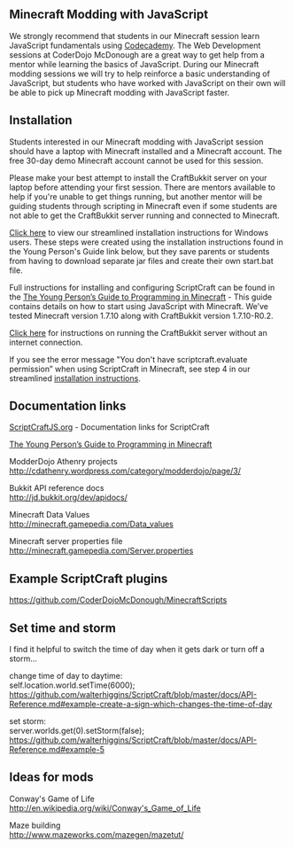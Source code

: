 ## Minecraft Modding with JavaScript
We strongly recommend that students in our Minecraft session learn JavaScript fundamentals using [Codecademy](http://www.codecademy.com/en/tracks/javascript).  The Web Development sessions at CoderDojo McDonough are a great way to get help from a mentor while learning the basics of JavaScript.  During our Minecraft modding sessions we will try to help reinforce a basic understanding of JavaScript, but students who have worked with JavaScript on their own will be able to pick up Minecraft modding with JavaScript faster.

## Installation

Students interested in our Minecraft modding with JavaScript session should have a laptop with Minecraft installed and a Minecraft account.  The free 30-day demo Minecraft account cannot be used for this session.  

Please make your best attempt to install the CraftBukkit server on your laptop before attending your first session.  There are mentors available to help if you're unable to get things running, but another mentor will be guiding students through scripting in Minecraft even if  some students are not able to get the CraftBukkit server running and connected to Minecraft.

[Click here](Minecraft_ScriptCraft_Installation.md) to view our streamlined installation instructions for Windows users.  These steps were created using the installation instructions found in the Young Person's Guide link below, but they save parents or students from having to download separate jar files and create their own start.bat file.

Full instructions for installing and configuring ScriptCraft can be found in the [The Young Person’s Guide to Programming in Minecraft](https://github.com/walterhiggins/ScriptCraft/blob/master/docs/YoungPersonsGuideToProgrammingMinecraft.md#installation) - This guide contains details on how to start using JavaScript with Minecraft. We’ve tested Minecraft version 1.7.10 along with CraftBukkit version 1.7.10-R0.2. 

[Click here](Minecraft_ScriptCraft_Installation.md#run-craftbukkit-without-an-internet-connection) for instructions on running the CraftBukkit server without an internet connection.

If you see the error message "You don't have scriptcraft.evaluate permission” when using ScriptCraft in Minecraft, see step 4 in our streamlined [installation instructions](Minecraft_ScriptCraft_Installation.md).

## Documentation links

[ScriptCraftJS.org](http://www.ScriptCraftJS.org) - Documentation links for ScriptCraft

[The Young Person’s Guide to Programming in Minecraft](https://github.com/walterhiggins/ScriptCraft/blob/master/docs/YoungPersonsGuideToProgrammingMinecraft.md#installation)

ModderDojo Athenry projects  
http://cdathenry.wordpress.com/category/modderdojo/page/3/

Bukkit API reference docs  
http://jd.bukkit.org/dev/apidocs/

Minecraft Data Values  
http://minecraft.gamepedia.com/Data_values

Minecraft server properties file  
http://minecraft.gamepedia.com/Server.properties

## Example ScriptCraft plugins
https://github.com/CoderDojoMcDonough/MinecraftScripts

## Set time and storm

I find it helpful to switch the time of day when it gets dark or turn off a storm...

change time of day to daytime:  
self.location.world.setTime(6000);  
https://github.com/walterhiggins/ScriptCraft/blob/master/docs/API-Reference.md#example-create-a-sign-which-changes-the-time-of-day

set storm:  
server.worlds.get(0).setStorm(false);  
https://github.com/walterhiggins/ScriptCraft/blob/master/docs/API-Reference.md#example-5

## Ideas for mods

Conway's Game of Life  
http://en.wikipedia.org/wiki/Conway's_Game_of_Life

Maze building  
http://www.mazeworks.com/mazegen/mazetut/
